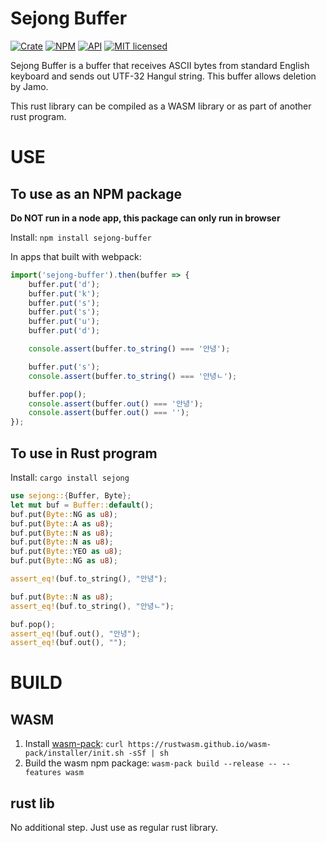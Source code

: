 # Sejong Buffer

[![Crate](https://img.shields.io/crates/v/sejong.svg)](https://crates.io/crates/sejong)
[![NPM](https://img.shields.io/npm/v/sejong-buffer)](https://www.npmjs.com/package/sejong-buffer)
[![API](https://docs.rs/sejong/badge.svg)](https://docs.rs/sejong)
[![MIT licensed](https://img.shields.io/badge/license-MIT-blue.svg)](./LICENSE)

Sejong Buffer is a buffer that receives ASCII bytes from standard English keyboard and sends out UTF-32 Hangul string. This buffer allows deletion by Jamo.

This rust library can be compiled as a WASM library or as part of another rust program.

# USE

## To use as an NPM package

__Do NOT run in a node app, this package can only run in browser__

Install: `npm install sejong-buffer`

In apps that built with webpack:

```js
import('sejong-buffer').then(buffer => {
    buffer.put('d');
    buffer.put('k');
    buffer.put('s');
    buffer.put('s');
    buffer.put('u');
    buffer.put('d');

    console.assert(buffer.to_string() === '안녕');

    buffer.put('s');
    console.assert(buffer.to_string() === '안녕ㄴ');

    buffer.pop();
    console.assert(buffer.out() === '안녕');
    console.assert(buffer.out() === '');
});
```

## To use in Rust program

Install: `cargo install sejong`

```rust
use sejong::{Buffer, Byte};
let mut buf = Buffer::default();
buf.put(Byte::NG as u8);
buf.put(Byte::A as u8);
buf.put(Byte::N as u8);
buf.put(Byte::N as u8);
buf.put(Byte::YEO as u8);
buf.put(Byte::NG as u8);

assert_eq!(buf.to_string(), "안녕");

buf.put(Byte::N as u8);
assert_eq!(buf.to_string(), "안녕ㄴ");

buf.pop();
assert_eq!(buf.out(), "안녕");
assert_eq!(buf.out(), "");
```

# BUILD

## WASM

1. Install [wasm-pack](https://rustwasm.github.io/):
    ` curl https://rustwasm.github.io/wasm-pack/installer/init.sh -sSf | sh `
2. Build the wasm npm package:
    `wasm-pack build --release -- --features wasm`

## rust lib

No additional step. Just use as regular rust library.
